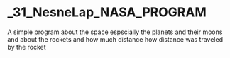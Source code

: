 # _31_NesneLap_NASA_PROGRAM
A simple program about the space espscially the planets and their moons and about the rockets and how much distance how distance was traveled by the rocket
